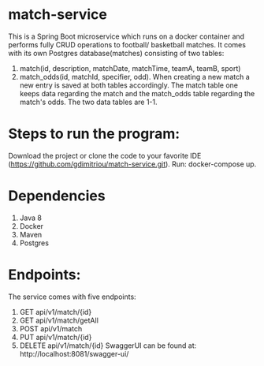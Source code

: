 # match-service
This is a Spring Boot microservice which runs on a docker container 
and performs fully CRUD operations to football/ basketball matches.
It comes with its own Postgres database(matches) consisting of two tables:
1. match(id, description, matchDate, matchTime, teamA, teamB, sport) 
2. match_odds(id, matchId, specifier, odd).
When creating a new match a new entry is saved at both tables accordingly. 
The match table one keeps data regarding the match and the match_odds table regarding the match's odds.
The two data tables are 1-1.

# Steps to run the program:
Download the project or clone the code to your favorite IDE (https://github.com/gdimitriou/match-service.git). 
Run: docker-compose up.

# Dependencies
1. Java 8
2. Docker
3. Maven
4. Postgres

# Endpoints:
The service comes with five endpoints:
1. GET api/v1/match/{id}
2. GET api/v1/match/getAll
3. POST api/v1/match
4. PUT api/v1/match/{id}
5. DELETE api/v1/match/{id}
SwaggerUI can be found at: http://localhost:8081/swagger-ui/

